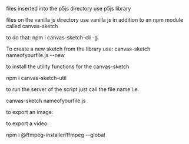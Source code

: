 files inserted into the p5js directory use p5js library

files on the vanilla js directory use vanilla js in addition to an npm module called canvas-sketch

to do that: npm i canvas-sketch-cli -g

To create a new sketch from the library use:
canvas-sketch nameofyourfile.js --new

to install the utility functions for the canvas-sketch

npm i canvas-sketch-util

to run the server of the script just call the file name i.e.

canvas-sketch nameofyourfile.js

to export an image:

to export a video:

npm i @ffmpeg-installer/ffmpeg --global
